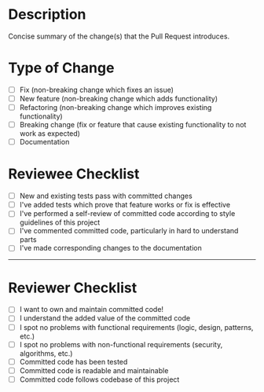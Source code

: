 # Description

Concise summary of the change(s) that the Pull Request introduces.

# Type of Change

- [ ] Fix (non-breaking change which fixes an issue)
- [ ] New feature (non-breaking change which adds functionality)
- [ ] Refactoring (non-breaking change which improves existing functionality)
- [ ] Breaking change (fix or feature that cause existing functionality to not work as expected)
- [ ] Documentation

# Reviewee Checklist

- [ ] New and existing tests pass with committed changes
- [ ] I've added tests which prove that feature works or fix is effective
- [ ] I've performed a self-review of committed code according to style guidelines of this project
- [ ] I've commented committed code, particularly in hard to understand parts
- [ ] I've made corresponding changes to the documentation

---

# Reviewer Checklist

- [ ] I want to own and maintain committed code!
- [ ] I understand the added value of the committed code
- [ ] I spot no problems with functional requirements (logic, design, patterns, etc.)
- [ ] I spot no problems with non-functional requirements (security, algorithms, etc.)
- [ ] Committed code has been tested
- [ ] Committed code is readable and maintainable
- [ ] Committed code follows codebase of this project
